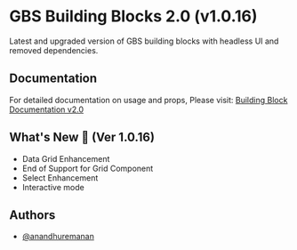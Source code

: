 # GBS Building Blocks 2.0 (v1.0.16)

Latest and upgraded version of GBS building blocks with headless UI and removed dependencies.

## Documentation

For detailed documentation on usage and props, Please visit: [Building Block Documentation v2.0](https://blackmax-designs.gitbook.io/building-block-v2.0)

## What's New 🎉 (Ver 1.0.16)

- Data Grid Enhancement
- End of Support for Grid Component
- Select Enhancement
- Interactive mode

## Authors

- [@anandhuremanan](https://www.github.com/anandhuremanan)
